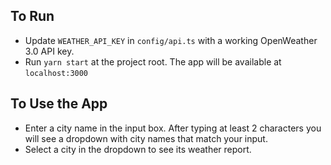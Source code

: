 ## To Run

- Update `WEATHER_API_KEY` in `config/api.ts` with a working OpenWeather 3.0 API key.
- Run `yarn start` at the project root. The app will be available at `localhost:3000`

## To Use the App

- Enter a city name in the input box. After typing at least 2 characters you will see a dropdown with city names that match your input.
- Select a city in the dropdown to see its weather report.
